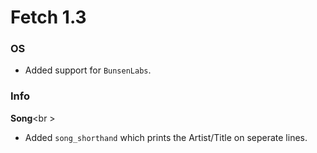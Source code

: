 # Fetch 1.3

### OS

- Added support for `BunsenLabs`.

### Info

**Song**<br \>
- Added `song_shorthand` which prints the Artist/Title on seperate lines.
